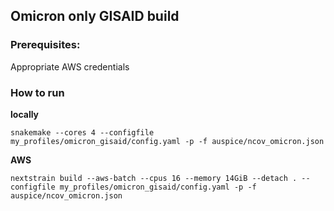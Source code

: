 ## Omicron only GISAID build

### Prerequisites:

Appropriate AWS credentials

### How to run

**locally**
```
snakemake --cores 4 --configfile my_profiles/omicron_gisaid/config.yaml -p -f auspice/ncov_omicron.json
```

**AWS**

```
nextstrain build --aws-batch --cpus 16 --memory 14GiB --detach . --configfile my_profiles/omicron_gisaid/config.yaml -p -f auspice/ncov_omicron.json
```